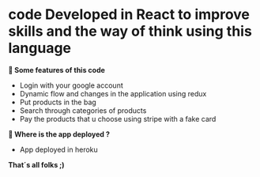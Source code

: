 # code Developed in React to improve skills and the way of think using this language

**🌟 Some features of this code**

- Login with your google account
- Dynamic flow and changes in the application using redux
- Put products in the bag
- Search through categories of products
- Pay the products that u choose using stripe with a fake card


**🌟 Where is the app deployed ?**
- App deployed in heroku

**That´s all folks ;)**
